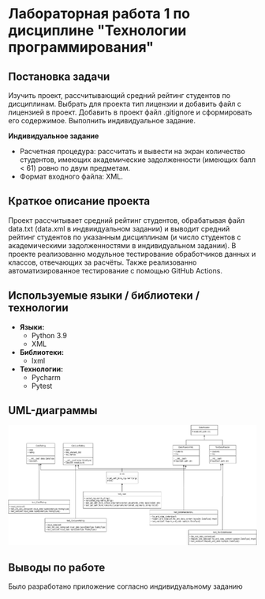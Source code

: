 # Лабораторная работа 1 по дисциплине "Технологии программирования"
## Постановка задачи
  Изучить проект, рассчитывающий средний рейтинг студентов по дисциплинам. 
  Выбрать для проекта тип лицензии и добавить файл с лицензией в проект.
  Добавить в проект файл .gitignore и сформировать его содержимое. 
  Выполнить индивидуальное задание.
  
  **Индивидуальное задание**
  
   - Расчетная процедура: рассчитать и вывести на экран количество студентов, имеющих академические задолженности (имеющих балл < 61) ровно по двум предметам.
   - Формат входного файла: XML.
    
## Краткое описание проекта
  Проект рассчитывает средний рейтинг студентов, обрабатывая файл data.txt (data.xml в индвиидуальном задании) и выводит
  средний рейтинг студентов по указанным дисциплинам (и число студентов с академическими задолженностями в индивидуальном задании).
  В проекте реализованно модульное тестирование обработчиков данных и классов, отвечающих за расчёты.
  Также реализованно автоматизированное тестирование с помощью GitHub Actions.
## Используемые языки / библиотеки / технологии
  - **Языки:** 
    - Python 3.9 
    - XML
  - **Библиотеки:**
    - lxml
  - **Технологии:**
    - Pycharm
    - Pytest
## UML-диаграммы
![uml](/uml.png)
## Выводы по работе
  Было разработано приложение согласно индивидуальному заданию
